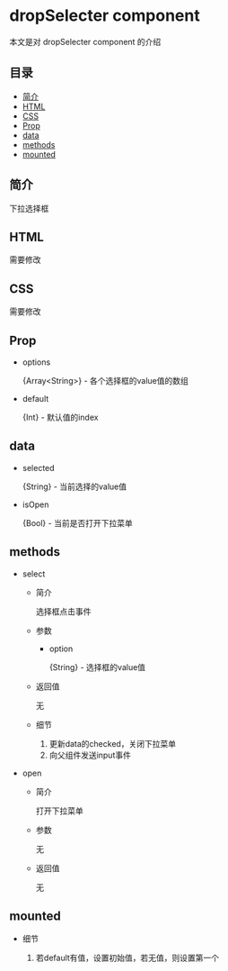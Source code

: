 # dropSelecter component
本文是对 dropSelecter component 的介绍

## 目录
- [简介](#introduction)
- [HTML](#HTML)
- [CSS](#CSS)
- [Prop](#Prop)
- [data](#data)
- [methods](#methods)
- [mounted](#mounted)

<h2 id="introduction">简介</h2>

下拉选择框

<h2 id="HTML">HTML</h2>

需要修改

<h2 id="CSS">CSS</h2>

需要修改

<h2 id="Prop">Prop</h2>

- options

  {Array\<String\>} - 各个选择框的value值的数组
  
- default

  {Int} - 默认值的index
  
<h2 id="data">data</h2>

- selected

  {String} - 当前选择的value值
  
- isOpen

  {Bool} - 当前是否打开下拉菜单
  
<h2 id="methods">methods</h2>

- select

  - 简介
  
    选择框点击事件
    
  - 参数
  
    - option
    
      {String} - 选择框的value值
   
  - 返回值
  
    无
    
  - 细节
  
    1. 更新data的checked，关闭下拉菜单
    2. 向父组件发送input事件
    
- open

  - 简介
  
    打开下拉菜单
    
  - 参数
  
    无
    
  - 返回值
  
    无
    
<h2 id="mounted">mounted</h2>

- 细节

  1. 若default有值，设置初始值，若无值，则设置第一个
